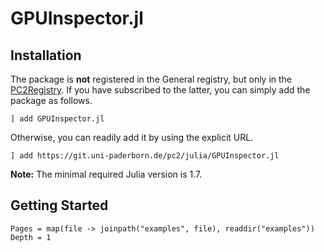 # GPUInspector.jl

## Installation

The package is **not** registered in the General registry, but only in the [PC2Registry](https://git.uni-paderborn.de/pc2/julia/PC2Registry).
If you have subscribed to the latter, you can simply add the package as follows.

```
] add GPUInspector.jl
```

Otherwise, you can readily add it by using the explicit URL.

```
] add https://git.uni-paderborn.de/pc2/julia/GPUInspector.jl
```

**Note:** The minimal required Julia version is 1.7.

## Getting Started

```@contents
Pages = map(file -> joinpath("examples", file), readdir("examples"))
Depth = 1
```